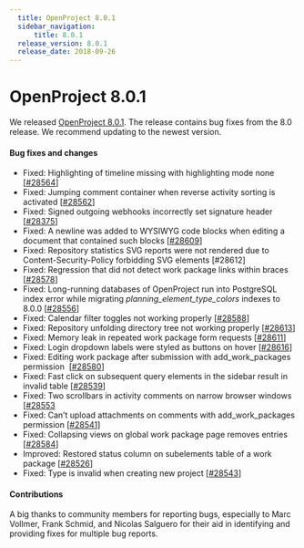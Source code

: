 ```yaml
---
  title: OpenProject 8.0.1
  sidebar_navigation:
      title: 8.0.1
  release_version: 8.0.1
  release_date: 2018-09-26
---
```



# OpenProject 8.0.1

We released
[OpenProject 8.0.1](https://community.openproject.com/versions/1154).
The release contains bug fixes from the 8.0 release. We recommend
updating to the newest version.

#### Bug fixes and changes

  - Fixed: Highlighting of timeline missing with highlighting mode none
    \[[\#28564](https://community.openproject.com/wp/28564)\]
  - Fixed: Jumping comment container when reverse activity sorting is
    activated \[[\#28562](https://comunity.openproject.com/wp/28562)\]
  - Fixed: Signed outgoing webhooks incorrectly set signature header
    \[[\#28375](https://comunity.openproject.com/wp/28375)\]
  - Fixed: A newline was added to WYSIWYG code blocks when editing a
    document that contained such blocks
    \[[\#28609](https://community.openproject.com/wp/28609)\]
  - Fixed:
    <span class="explanatory-dictionary-highlight" data-definition="explanatory-dictionary-definition-37">Repository</span>
    statistics SVG reports were not rendered due to
    Content-Security-Policy forbidding SVG elements \[\#28612\]
  - Fixed: Regression that did not detect work package links within
    braces \[[\#28578](https://community.openproject.com/wp/28578)\]
  - Fixed: Long-running databases of OpenProject run into PostgreSQL
    index error while migrating *planning\_element\_type\_colors*
    indexes to 8.0.0
    \[[\#28556](https://community.openproject.com/wp/28556)\]
  - Fixed:
    <span class="explanatory-dictionary-highlight" data-definition="explanatory-dictionary-definition-90">Calendar</span>
    filter toggles not working properly
    \[[\#28588](https://community.openproject.com/wp/28588)\]
  - Fixed:
    <span class="explanatory-dictionary-highlight" data-definition="explanatory-dictionary-definition-37">Repository</span>
    unfolding directory tree not working properly
    \[[\#28613](whttps:/community.openproject.com/wp/28613)\]
  - Fixed: Memory leak in repeated work package form requests
    \[[\#28611](wphttps://community.openproject.com/wp/28611)\]
  - Fixed: Login dropdown labels were styled as buttons on hover
    \[[\#28616](https://community.openproject.com/wp/28616)\]
  - Fixed: Editing work package after submission with
    add\_work\_packages permission 
    \[[\#28580](whttps://community.openproject.com/wp/28580)\]
  - Fixed: Fast click on subsequent query elements in the sidebar result
    in invalid table
    \[[\#28539](whttps://community.openproject.com/wp/28539)\]
  - Fixed: Two scrollbars in activity comments on narrow browser windows
    \[[\#28553](https://community.openproject.om/wp/28553)
  - Fixed: Can’t upload attachments on comments with add\_work\_packages
    permission \[[\#28541](https://community.openproject.om/wp/28541)\]
  - Fixed: Collapsing views on global work package page removes entries
    \[[\#28584](whttps://community.openproject.com/wp/28584)\]
  - Improved: Restored status column on subelements table of a work
    package \[[\#28526](https://community.openproject.com/wp/28526)\]
  - Fixed:
    <span class="explanatory-dictionary-highlight" data-definition="explanatory-dictionary-definition-13">Type</span>
    is invalid when creating new project
    \[[\#28543](https://community.openproject.com/wp/28543)\]

#### Contributions

A big thanks to community members for reporting bugs, especially to Marc
Vollmer, Frank Schmid, and Nicolas Salguero for their aid in identifying
and providing fixes for multiple bug reports.


